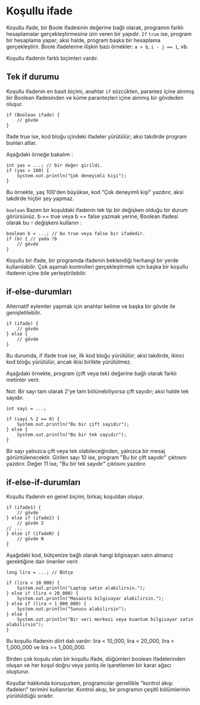 # Koşullu ifade

Koşullu ifade, bir Boole ifadesinin değerine bağlı olarak, programın farklı hesaplamalar gerçekleştirmesine izin veren bir yapıdır. 
```If``` ```true``` ise, program bir hesaplama yapar; aksi halde, program başka bir hesaplama gerçekleştirir. 
Boole ifadelerine ilişkin bazı örnekler: ```a > b```, ```i - j == 1```, vb.

Koşullu ifadenin farklı biçimleri vardır.

## Tek if durumu

Koşullu ifadenin en basit biçimi, anahtar ```if``` sözcükten, parantez içine alınmış bir Boolean ifadesinden ve küme parantezleri içine alınmış bir gövdeden oluşur.
```
if (Boolean ifade) {
    // gövde
}
```
İfade true ise, kod bloğu içindeki ifadeler yürütülür; aksi takdirde program bunları atlar.

Aşağıdaki örneğe bakalım :
```
int yas = ...; // bir değer girildi.
if (yas > 100) {
    System.out.println("Çok deneyimli kişi");
}
```
Bu örnekte, yaş 100'den büyükse, kod "Çok deneyimli kişi" yazdırır, aksi takdirde hiçbir şey yapmaz.

```boolean``` Bazen bir koşuldaki ifadenin tek tip bir değişken olduğu bir durum görürsünüz. 
b == true veya b == false yazmak yerine, Boolean ifadesi olarak bu ```!``` değişkeni kullanın :
```
boolean b = ...; // bu true veya false bir ifadedir.
if (b) { // yada !b
    // gövde
}
```
Koşullu bir ifade, bir programda ifadenin beklendiği herhangi bir yerde kullanılabilir. 
Çok aşamalı kontrolleri gerçekleştirmek için başka bir koşullu ifadenin içine bile yerleştirilebilir.

## if-else-durumları

Alternatif eylemler yapmak için anahtar kelime ve başka bir gövde ile genişletilebilir.
```
if (ifade) {    
    // gövde
} else {
    // gövde
} 
```
Bu durumda, if ifade true ise, ilk kod bloğu yürütülür; aksi takdirde, ikinci kod bloğu yürütülür, ancak ikisi birlikte yürütülmez.

Aşağıdaki örnekte, program (çift veya tek) değerine bağlı olarak farklı metinler verir.

Not: Bir sayı tam olarak 2'ye tam bölünebiliyorsa çift sayıdır; aksi halde tek sayıdır.
```
int sayi = ...; 

if (sayi % 2 == 0) {
    System.out.println("Bu bir çift sayıdır");
} else {    
    System.out.println("Bu bir tek sayıdır");
}
```
Bir sayı yalnızca çift veya tek olabileceğinden, yalnızca bir mesaj görüntülenecektir. 
Girilen sayı 10 ise, program "Bu bir çift sayıdır" çıktısını yazdırır. Değer 11 ise, "Bu bir tek sayıdır" çıktısını yazdırır.

## if-else-if-durumları

Koşullu ifadenin en genel biçimi, birkaç koşuldan oluşur.
```
if (ifade1) {
    // gövde
} else if (ifade2) {
    // gövde 2
// ...
} else if (ifadeN) {
    // gövde N
}
```
Aşağıdaki kod, bütçenize bağlı olarak hangi bilgisayarı satın almanız gerektiğine dair öneriler verir.
```
long lira = ...; // Bütçe

if (lira < 10_000) {
    System.out.println("Laptop satın alabilirsin.");
} else if (lira < 20_000) {
    System.out.println("Masaüstü bilgisayar alabilirsin.");
} else if (lira < 1_000_000) {
    System.out.println("Sunucu alabilirsin");
} else {
    System.out.println("Bir veri merkezi veya kuantum bilgisayar satın alabilirsin");
}
```
Bu koşullu ifadenin dört dalı vardır: lira < 10_000, lira < 20_000, lira < 1_000_000 ve lira >= 1_000_000. 

Birden çok koşulu olan bir koşullu ifade, düğümleri boolean ifadelerinden oluşan ve her koşul doğru veya yanlış ile işaretlenen bir karar ağacı oluşturur. 

Koşullar hakkında konuşurken, programcılar genellikle "kontrol akışı ifadeleri" terimini kullanırlar. 
Kontrol akışı, bir programın çeşitli bölümlerinin yürütüldüğü sıradır.
